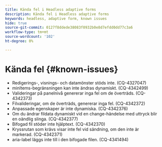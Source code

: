 ```yaml
---
title: Kända fel i Headless adaptive forms
description: Kända fel i Headless adaptive forms
keywords: headless, adaptive form, known issues
hide: true
source-git-commit: 0127f8ddede38083f0932b0e8d7efdd0dd77c3a6
workflow-type: tm+mt
source-wordcount: '102'
ht-degree: 0%

---
```



# Kända fel {#known-issues}

* Redigerings-, visnings- och datamönster stöds inte. (CQ-4327047)
* minItems-begränsningen kan inte ändras dynamiskt. (CQ-4342499)
* Valideringar på panelnivå genererar inga fel om de överträds. (CQ-4342373)
* Filvalideringar, om de överträds, genererar inga fel. (CQ-4342372)
* Anpassade egenskaper är inte dynamiska. (CQ-4342376)
* Om du ändrar fildata dynamiskt vid en change-händelse med uttryck blir en oändlig slinga. (CQ-4342377)
* Bifogad fil stöder inte hjälptext. (CQ-4342370)
* Kryssrutan som krävs visar inte fel vid sändning, om den inte är markerad. (CQ-4342371)
* aria-label läggs inte till i den bifogade filen. (CQ-4341494)
